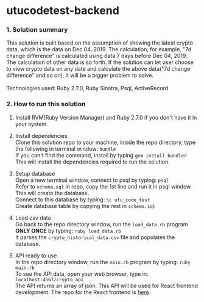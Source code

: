 # utucodetest-backend

### 1. Solution summary
This solution is built based on the assumption of showing the latest crypto data, which is the data on Dec 04, 2019. The calculation, for example, "7d change difference" is calculated using data 7 days before Dec 04, 2019. The calculation of other data is so forth. If the solution can let user choose to view crypto data on any date and calculate the above data("7d change difference" and so on), it will be a bigger problem to solve.<br /><br />
Technologies used: Ruby 2.7.0, Ruby Sinatra, Psql, ActiveRecord

### 2. How to run this solution
1. Install RVM(Ruby Version Manager) and Ruby 2.7.0 if you don't have it in your system. 

2. Install dependencies<br />
Clone this solution repo to your machine, inside the repo directory, type the following in terminal window: `bundle`<br /> 
If you can't find the command, install by typing `gem install bundler`<br />
This will install the dependencies required to run the solution.

3. Setup database<br /> 
Open a new terminal window, connect to psql by typing: `psql`<br />
Refer to `schema.sql` in repo, copy the 1st line and run it in psql window. This will create the database.<br />
Connect to this database by typing: `\c utu_code_test`<br />
Create database table by copying the rest in `schema.sql`

4. Load csv data<br />
Go back to the repo directory window, run the `load_data.rb` program __ONLY ONCE__ by typing: `ruby load_data.rb`<br /> 
It parses the `crypto_historical_data.csv` file and populates the database.

5. API ready to use<br />
In the repo directory window, run the `main.rb` program by typing: `ruby main.rb`<br />
To see the API data, open your web browser, type in: `localhost:4567/crypto_api`<br />
The API returns an array of json. This API will be used for React frontend development. The repo for the React frontend is [here](https://github.com/allen0lee/utucodetest-react).

     
